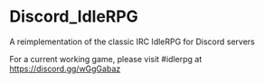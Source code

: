 # Discord_IdleRPG
A reimplementation of the classic IRC IdleRPG for Discord servers

For a current working game, please visit #idlerpg at https://discord.gg/wGgGabaz